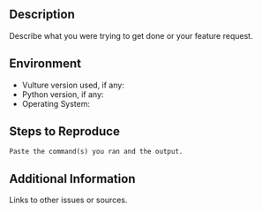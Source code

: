 ## Description

Describe what you were trying to get done or your feature request.

## Environment

* Vulture version used, if any:
* Python version, if any:
* Operating System:

## Steps to Reproduce

```
Paste the command(s) you ran and the output.
```

## Additional Information

Links to other issues or sources.
